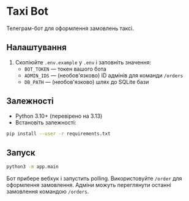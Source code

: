 # Taxi Bot

Телеграм-бот для оформлення замовлень таксі.

## Налаштування

1. Скопіюйте `.env.example` у `.env` і заповніть значення:
   - `BOT_TOKEN` — токен вашого бота
   - `ADMIN_IDS` — (необов'язково) ID адмінів для команди `/orders`
   - `DB_PATH` — (необов'язково) шлях до SQLite бази

## Залежності

- Python 3.10+ (перевірено на 3.13)
- Встановіть залежності:

```bash
pip install --user -r requirements.txt
```

## Запуск

```bash
python3 -m app.main
```

Бот прибере вебхук і запустить polling. Використовуйте `/order` для оформлення замовлення. Адміни можуть переглянути останні замовлення командою `/orders`.
